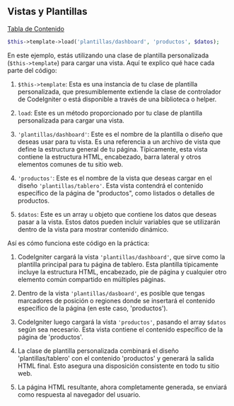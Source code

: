 ## Vistas y Plantillas

[Tabla de Contenido](../guía.md#tabla-de-contenido)

```php
$this->template->load('plantillas/dashboard', 'productos', $datos);
```

En este ejemplo, estás utilizando una clase de plantilla personalizada (`$this->template`) para cargar una vista. Aquí te explico qué hace cada parte del código:

1. `$this->template`: Esta es una instancia de tu clase de plantilla personalizada, que presumiblemente extiende la clase de controlador de CodeIgniter o está disponible a través de una biblioteca o helper.

2. `load`: Este es un método proporcionado por tu clase de plantilla personalizada para cargar una vista.

3. `'plantillas/dashboard'`: Este es el nombre de la plantilla o diseño que deseas usar para tu vista. Es una referencia a un archivo de vista que define la estructura general de tu página. Típicamente, esta vista contiene la estructura HTML, encabezado, barra lateral y otros elementos comunes de tu sitio web.

4. `'productos'`: Este es el nombre de la vista que deseas cargar en el diseño `'plantillas/tablero'`. Esta vista contendrá el contenido específico de la página de "productos", como listados o detalles de productos.

5. `$datos`: Este es un array u objeto que contiene los datos que deseas pasar a la vista. Estos datos pueden incluir variables que se utilizarán dentro de la vista para mostrar contenido dinámico.

Así es cómo funciona este código en la práctica:

1. CodeIgniter cargará la vista `'plantillas/dashboard'`, que sirve como la plantilla principal para tu página de tablero. Esta plantilla típicamente incluye la estructura HTML, encabezado, pie de página y cualquier otro elemento común compartido en múltiples páginas.

2. Dentro de la vista `'plantillas/dasboard'`, es posible que tengas marcadores de posición o regiones donde se insertará el contenido específico de la página (en este caso, 'productos').

3. CodeIgniter luego cargará la vista `'productos'`, pasando el array `$datos` según sea necesario. Esta vista contiene el contenido específico de la página de 'productos'.

4. La clase de plantilla personalizada combinará el diseño 'plantillas/tablero' con el contenido 'productos' y generará la salida HTML final. Esto asegura una disposición consistente en todo tu sitio web.

5. La página HTML resultante, ahora completamente generada, se enviará como respuesta al navegador del usuario.
